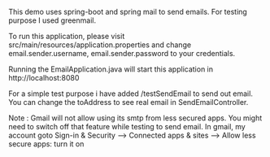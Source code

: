 This demo uses spring-boot and spring mail to send emails. For testing purpose I used greenmail.

To run this application, please visit src/main/resources/application.properties and change email.sender.username, email.sender.password to your credentials. 

Running the EmailApplication.java will start this application in http://localhost:8080

For a simple test purpose i have added /testSendEmail to send out email. You can change the toAddress to see real email in SendEmailController. 
 
Note : Gmail will not allow using its smtp from less secured apps. You might need to switch off that feature while testing to send email. 
In gmail, my account goto Sign-in & Security --> Connected apps & sites --> Allow less secure apps: turn it on